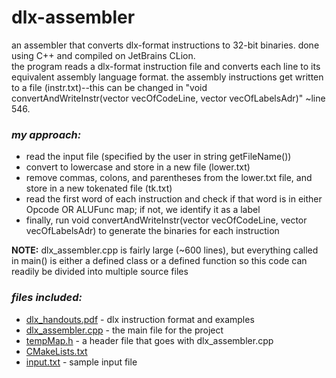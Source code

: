 # **dlx-assembler**
an assembler that converts dlx-format instructions to 32-bit binaries. done using C++ and compiled on JetBrains CLion.  
  the program reads a dlx-format instruction file and converts each line to its equivalent assembly language format. the assembly instructions get written to a file (instr.txt)--this can be changed in "void convertAndWriteInstr(vector<string> vecOfCodeLine, vector<string> vecOfLabelsAdr)" ~line 546.
  
###  *my approach:*
  * read the input file (specified by the user in string getFileName())
  * convert to lowercase and store in a new file (lower.txt)
  * remove commas, colons, and parentheses from the lower.txt file, and store in a new tokenated file (tk.txt)
  * read the first word of each instruction and check if that word is in either Opcode OR ALUFunc map; if not, we identify it as a label
  * finally, run void convertAndWriteInstr(vector<string> vecOfCodeLine, vector<string> vecOfLabelsAdr) to generate the binaries for each instruction
  
**NOTE:**   dlx_assembler.cpp is fairly large (~600 lines), but everything called in main() is either a defined class or a defined function  so this code can readily be divided into multiple source files
  
### *files included:*
  * [dlx_handouts.pdf](dlx_handouts.pdf)    - dlx instruction format and examples
  * [dlx_assembler.cpp](dlx_assembler.cpp)    - the main file for the project
  * [tempMap.h](tempMap.h)                    - a header file that goes with dlx_assembler.cpp
  * [CMakeLists.txt](CMakeLists.txt)
  * [input.txt](input.txt)                    - sample input file

